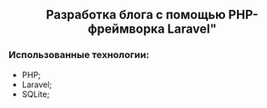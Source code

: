 <h2 align = 'center'>Разработка блога с помощью PHP-фреймворка Laravel"</h2>
<h3>Использованные технологии:</h3>
<div> 
<ul>
<li>PHP;</li>
<li>Laravel;</li>
<li>SQLite;</li>
</ul>
</div> 
